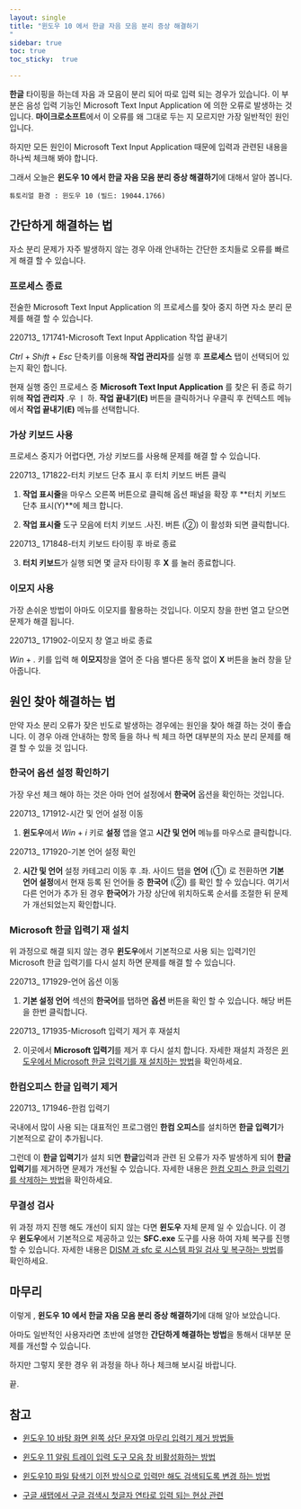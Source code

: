 ```yaml
---
layout: single
title: "윈도우 10 에서 한글 자음 모음 분리 증상 해결하기   
"
sidebar: true
toc: true  
toc_sticky:  true

---
```

**한글** 타이핑을 하는데 자음 과 모음이 분리 되어 따로 입력 되는 경우가 있습니다. 이 부분은 음성 입력 기능인 Microsoft Text Input Application 에 의한 오류로 발생하는 것입니다. **마이크로소프트**에서 이 오류를 왜 그대로 두는 지 모르지만  가장 일반적인 원인입니다. 

하지만 모든 원인이 Microsoft Text Input Application 때문에 입력과 관련된 내용을 하나씩 체크해 봐야 합니다.

그래서 오늘은 **윈도우 10 에서 한글 자음 모음 분리 증상 해결하기**에 대해서 알아 봅니다.
```
튜토리얼 환경 : 윈도우 10 (빌드: 19044.1766)
```
## 간단하게 해결하는 법

자소 분리 문제가 자주 발생하지 않는 경우 아래 안내하는 간단한 조치들로 오류를 빠르게 해결 할 수 있습니다.

### 프로세스 종료

전술한 Microsoft Text Input Application 의 프로세스를 찾아 중지 하면 자소 분리 문제를 해결 할 수 있습니다.

220713\_ 171741-Microsoft Text Input Application 작업 끝내기

 *Ctrl* + *Shift* + *Esc* 단축키를 이용해 **작업 관리자**를 실행 후 **프로세스** 탭이 선택되어 있는지 확인 합니다.

현재 실행 중인 프로세스 중 **Microsoft Text Input Application** 를 찾은 뒤 종료 하기위해 **작업 관리자** .우 ㅣ 하. **작업 끝내기(E)** 버튼을 클릭하거나 우클릭 후 컨텍스트 메뉴에서 **작업 끝내기(E)** 메뉴를 선택합니다.

### 가상 키보드 사용

프로세스 중지가 어렵다면, 가상 키보드를 사용해  문제를 해결 할 수 있습니다.

220713\_ 171822-터치 키보드 단추 표시 후 터치 키보드 버튼 클릭

1. **작업 표시줄**을 마우스 오른쪽 버튼으로 클릭해 옵션 패널을 확장 후 **터치 키보드 단추 표시(Y)**에 체크 합니다.

2. **작업 표시줄** 도구 모음에 터치 키보드 .사진. 버튼  (②)  이 활성화 되면 클릭합니다.

220713\_ 171848-터치 키보드 타이핑 후 바로 종료

3. **터치 키보드**가 실행 되면 몇 글자 타이핑 후 **X** 를 눌러 종료합니다.

### 이모지 사용

가장 손쉬운 방법이 아마도 이모지를 활용하는 것입니다. 이모지 창을 한번 열고 닫으면 문제가 해결 됩니다.

220713\_ 171902-이모지 창 열고 바로 종료

 *Win* + *.*  키를 입력 해 **이모지**창을 열어 준 다음 별다른 동작 없이 **X** 버튼을 눌러 창을 닫아줍니다.

## 원인 찾아 해결하는 법

만약 자소 분리 오류가 잦은 빈도로 발생하는 경우에는 원인을 찾아 해결 하는 것이 좋습니다. 이 경우 아래 안내하는 항목 들을 하나 씩 체크 하면 대부분의 자소 분리 문제를 해결 할 수 있을 것 입니다.

### 한국어 옵션 설정 확인하기

가장 우선 체크 해야 하는 것은 아마 언어 설정에서 **한국어** 옵션을 확인하는 것입니다.

220713\_ 171912-시간 및 언어 설정 이동

1. **윈도우**에서  *Win* + *i* 키로 **설정** 앱을 열고 **시간 및 언어** 메뉴를 마우스로 클릭합니다.

220713\_ 171920-기본 언어 설정 확인

2. **시간 및 언어** 설정 카테고리 이동 후 .좌. 사이드 탭을 **언어**   (①)   로 전환하면 **기본 언어 설정**에서 현재 등록 된 언어들 중 **한국어**   (②)  를 확인 할 수 있습니다. 여기서 다른 언어가 추가 된 경우 **한국어**가 가장 상단에 위치하도록 순서를 조절한 뒤 문제가 개선되었는지 확인합니다.

### Microsoft 한글 입력기 재 설치

위 과정으로 해결 되지 않는 경우 **윈도우**에서 기본적으로 사용 되는 입력기인 Microsoft 한글 입력기를 다시 설치 하면 문제를 해결 할 수 있습니다. 

220713\_ 171929-언어 옵션 이동

1. **기본 설정 언어** 섹션의 **한국어**를 탭하면 **옵션** 버튼을 확인 할 수 있습니다. 해당 버튼을 한번 클릭합니다.

220713\_ 171935-Microsoft 입력기 제거 후 재설치

2. 이곳에서 **Microsoft 입력기**를 제거 후 다시 설치 합니다. 자세한 재설치 과정은 [윈도우에서 Microsoft 한글 입력기를  재 설치하는 방법](https://iboxcomein.com/how-to-remove-windows-10-string-ending-input-method/#ftoc-heading-4)을 확인하세요.

### 한컴오피스 한글 입력기 제거

220713\_ 171946-한컴 입력기

국내에서 많이 사용 되는 대표적인 프로그램인 **한컴 오피스**를 설치하면 **한글 입력기**가 기본적으로 같이 추가됩니다. 

그런데  이 **한글 입력기**가 설치 되면 **한글**입력과 관련 된 오류가 자주 발생하게 되어 **한글 입력기**를 제거하면 문제가 개선될 수 있습니다. 자세한 내용은 [한컴 오피스 한글 입력기를 삭제하는 방법](https://iboxcomein.com/delete-windows-10-hangul-input-method/)을 확인하세요.

### 무결성 검사

위 과정 까지 진행 해도 개선이 되지 않는 다면 **윈도우** 자체 문제 일 수 있습니다. 이 경우 **윈도우**에서 기본적으로 제공하고 있는 **SFC.exe** 도구를 사용 하여 자체 복구를 진행 할 수 있습니다. 자세한 내용은 [DISM 과 sfc 로 시스템 파일 검사 및 복구하는 방법](https://iboxcomein.com/checking-and-repairing-system-files-with-dism-and-sfc-in-windows-10/)를 확인하세요.

## 마무리

이렇게 , **윈도우 10 에서 한글 자음 모음 분리 증상 해결하기**에 대해 알아 보았습니다.

아마도 일반적인 사용자라면 초반에 설명한 **간단하게 해결하는 방법**을 통해서 대부분 문제를 개선할 수 있습니다.

하지만 그렇지 못한 경우 위 과정을 하나 하나 체크해 보시길  바랍니다.

끝.

## 참고




* [윈도우 10 바탕 화면 왼쪽 상단 문자열 마무리 입력기 제거 방법들](https://iboxcomein.com/how-to-remove-windows-10-string-ending-input-method/)

* [윈도우 11 알림 트레이 입력 도구 모음 창 비활성화하는 방법](https://iboxcomein.com/disable-windows-11s-input-toolbar-window/)

* [윈도우10 파일 탐색기 이전 방식으로 입력만 해도 검색되도록 변경 하는 방법](https://iboxcomein.com/windows-file-explorer-search/)

* [구글 새탭에서 구글 검색시 첫글자 연타로 입력 되는 현상 관련](https://comeinsidebox.com/%ea%b5%ac%ea%b8%80-%ec%83%88%ed%83%ad%ec%97%90%ec%84%9c-%ea%b5%ac%ea%b8%80-%ea%b2%80%ec%83%89%ec%8b%9c-%ec%b2%ab%ea%b8%80%ec%9e%90-%ec%97%b0%ed%83%80%eb%a1%9c-%ec%9e%85%eb%a0%a5-%eb%90%98%eb%8a%94/)



